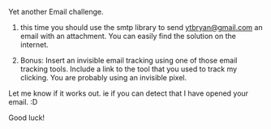 Yet another Email challenge. 

1. this time you should use the smtp library to send ytbryan@gmail.com an email with an attachment. 
You can easily find the solution on the internet. 

2. Bonus: Insert an invisible email tracking using one of those email tracking tools. 
Include a link to the tool that you used to track my clicking. You are probably using an invisible pixel.

Let me know if it works out. ie if you can detect that I have opened your email. :D 

Good luck! 
